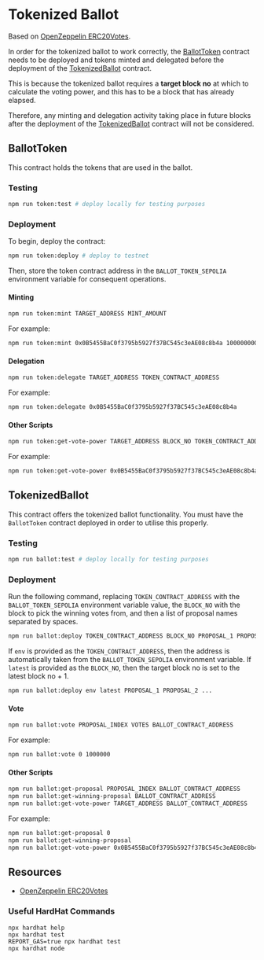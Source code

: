 # Tokenized Ballot

Based on [OpenZeppelin ERC20Votes](https://docs.openzeppelin.com/contracts/5.x/api/token/erc20#ERC20Votes).

In order for the tokenized ballot to work correctly, the [BallotToken](#ballottoken) contract needs to be deployed and tokens minted and delegated before the deployment of the [TokenizedBallot](#tokenizedballot) contract.

This is because the tokenized ballot requires a **target block no** at which to calculate the voting power, and this has to be a block that has already elapsed.

Therefore, any minting and delegation activity taking place in future blocks after the deployment of the [TokenizedBallot](#tokenizedballot) contract will not be considered.

## BallotToken

This contract holds the tokens that are used in the ballot.

### Testing

```bash
npm run token:test # deploy locally for testing purposes
```

### Deployment

To begin, deploy the contract:

```bash
npm run token:deploy # deploy to testnet
```

Then, store the token contract address in the `BALLOT_TOKEN_SEPOLIA` environment variable for consequent operations.

#### Minting

```bash
npm run token:mint TARGET_ADDRESS MINT_AMOUNT
```

For example:

```bash
npm run token:mint 0x0B5455BaC0f3795b5927f37BC545c3eAE08c8b4a 1000000000000000000000
```

#### Delegation

```bash
npm run token:delegate TARGET_ADDRESS TOKEN_CONTRACT_ADDRESS
```

For example:

```bash
npm run token:delegate 0x0B5455BaC0f3795b5927f37BC545c3eAE08c8b4a
```

#### Other Scripts

```bash
npm run token:get-vote-power TARGET_ADDRESS BLOCK_NO TOKEN_CONTRACT_ADDRESS
```

For example:

```bash
npm run token:get-vote-power 0x0B5455BaC0f3795b5927f37BC545c3eAE08c8b4a 7061125
```

## TokenizedBallot

This contract offers the tokenized ballot functionality.
You must have the `BallotToken` contract deployed in order to utilise this properly.

### Testing

```bash
npm run ballot:test # deploy locally for testing purposes
```

### Deployment

Run the following command, replacing `TOKEN_CONTRACT_ADDRESS` with the `BALLOT_TOKEN_SEPOLIA` environment variable value, the `BLOCK_NO` with the block to pick the winning votes from, and then a list of proposal names separated by spaces.

```bash
npm run ballot:deploy TOKEN_CONTRACT_ADDRESS BLOCK_NO PROPOSAL_1 PROPOSAL_2 ...  # deploy to testnet
```

If `env` is provided as the `TOKEN_CONTRACT_ADDRESS`, then the address is automatically taken from the `BALLOT_TOKEN_SEPOLIA` environment variable.
If `latest` is provided as the `BLOCK_NO`, then the target block no is set to the latest block no + 1.

```bash
npm run ballot:deploy env latest PROPOSAL_1 PROPOSAL_2 ...
```

#### Vote

```bash
npm run ballot:vote PROPOSAL_INDEX VOTES BALLOT_CONTRACT_ADDRESS
```

For example:

```bash
npm run ballot:vote 0 1000000
```

#### Other Scripts

```bash
npm run ballot:get-proposal PROPOSAL_INDEX BALLOT_CONTRACT_ADDRESS
npm run ballot:get-winning-proposal BALLOT_CONTRACT_ADDRESS
npm run ballot:get-vote-power TARGET_ADDRESS BALLOT_CONTRACT_ADDRESS
```

For example:

```bash
npm run ballot:get-proposal 0
npm run ballot:get-winning-proposal
npm run ballot:get-vote-power 0x0B5455BaC0f3795b5927f37BC545c3eAE08c8b4a
```

## Resources

* [OpenZeppelin ERC20Votes](https://docs.openzeppelin.com/contracts/5.x/api/token/erc20#ERC20Votes)

### Useful HardHat Commands

```shell
npx hardhat help
npx hardhat test
REPORT_GAS=true npx hardhat test
npx hardhat node
```